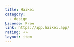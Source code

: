 ```yaml
---
title: Haikei
category:
  - design
License: Free
link: https://app.haikei.app/
rating: ⭐⭐
layout: item
---
```

